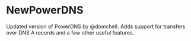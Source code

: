 # NewPowerDNS
Updated version of PowerDNS by @domchell. Adds support for transfers over DNS A records and a few other useful features.
